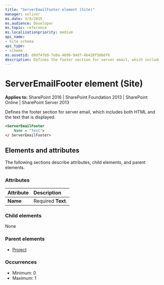 ```yaml
---
title: "ServerEmailFooter element (Site)"
manager: soliver
ms.date: 3/9/2015
ms.audience: Developer
ms.topic: reference
ms.localizationpriority: medium
api_name:
- Site schema
api_type:
- schema
ms.assetid: d9df4fb9-7e0a-4699-94d7-4b420f5066f6
description: Defines the footer section for server email, which includes both HTML and the text that is displayed.
---
```


# ServerEmailFooter element (Site)

**Applies to:** SharePoint 2016 | SharePoint Foundation 2013 | SharePoint Online | SharePoint Server 2013

Defines the footer section for server email, which includes both HTML and the text that is displayed.

```XML
<ServerEmailFooter
    Name = "Text">
</ ServerEmailFooter>
```

## Elements and attributes

The following sections describe attributes, child elements, and parent elements.

### Attributes

|**Attribute**|**Description**|
|:-----|:-----|
|**Name** <br/> |Required **Text**.  <br/> |

### Child elements

None

### Parent elements

- [Project](project-element-site.md)

### Occurrences

- Minimum: 0
- Maximum: 1

<br/>
